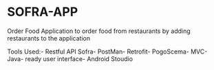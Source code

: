 # SOFRA-APP
Order Food 
Application to order food from restaurants by adding restaurants to the application

Tools Used:-
Restful API Sofra-
PostMan-
Retrofit-
PogoScema-
MVC-
Java-
ready user interface- 
Android Stoudio


